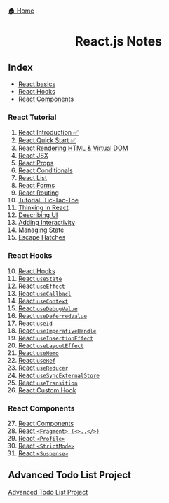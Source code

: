 <p><a href="../../README.md">🏠 Home</a></p>

<center><h1> React.js Notes </h1> </center>

<h2> Index </h2>

- [React basics](#react-basics)
- [React Hooks](#react-hooks)
- [React Components](#react-components)


### React Tutorial
1. [React Introduction ✅](./notes/1.%20React%20-%20Introduction.md)
2. [React Quick Start ✅](./notes/2.%20React%20-%20Quick%20Start.md)
3. [React Rendering HTML & Virtual DOM]()
4. [React JSX]()
5. [React Props]()
6. [React Conditionals]()
7. [React List]()
8. [React Forms]()
9. [React Routing]()
10. [Tutorial: Tic-Tac-Toe]()
11. [Thinking in React]()
12. [Describing UI]()
13. [Adding Interactivity]()
14. [Managing State]()
15. [Escape Hatches]()

### React Hooks
10. [React Hooks]()
11. [React `useState`]()
12. [React `useEffect`]()
13. [React `useCallbacl`]()
14. [React `useContext`]()
15. [React `useDebugValue`]()
16. [React `useDeferredValue`]()
17. [React `useId`]()
18. [React `useImperativeHandle`]()
19. [React `useInsertionEffect`]()
20. [React `useLayoutEffect`]()
21. [React `useMemo`]()
22. [React `useRef`]()
23. [React `useReducer`]()
24. [React `useSyncExternalStore`]()
25. [React `useTransition`]()
26. [React Custom Hook]()

### React Components
27. [React Components]()
28. [React `<Fragment> (<>..</>)`]()
29. [React `<Profile>`]()
30. [React `<StrictMode>`]()
31. [React `<Suspense>`]()

## Advanced Todo List Project

[Advanced Todo List Project]()